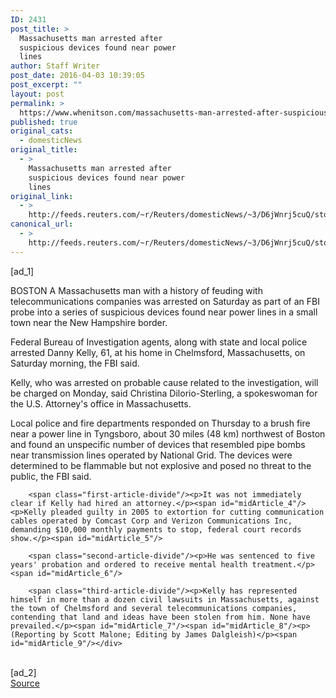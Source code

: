 ```yaml
---
ID: 2431
post_title: >
  Massachusetts man arrested after
  suspicious devices found near power
  lines
author: Staff Writer
post_date: 2016-04-03 10:39:05
post_excerpt: ""
layout: post
permalink: >
  https://www.whenitson.com/massachusetts-man-arrested-after-suspicious-devices-found-near-power-lines/
published: true
original_cats:
  - domesticNews
original_title:
  - >
    Massachusetts man arrested after
    suspicious devices found near power
    lines
original_link:
  - >
    http://feeds.reuters.com/~r/Reuters/domesticNews/~3/D6jWnrj5cuQ/story01.htm
canonical_url:
  - >
    http://feeds.reuters.com/~r/Reuters/domesticNews/~3/D6jWnrj5cuQ/story01.htm
---
```

 [ad_1]
<br><div id="articleText">
<span id="midArticle_start"/>

<span class="focusParagraph" readability="4"><p><span class="articleLocation">BOSTON</span> A Massachusetts man with a history of feuding with telecommunications companies was arrested on Saturday as part of an FBI probe into a series of suspicious devices found near power lines in a small town near the New Hampshire border.</p></span><span id="midArticle_0"/><p>Federal Bureau of Investigation agents, along with state and local police arrested Danny Kelly, 61, at his home in Chelmsford, Massachusetts, on Saturday morning, the FBI said.</p><span id="midArticle_1"/><p>Kelly, who was arrested on probable cause related to the investigation, will be charged on Monday, said Christina Dilorio-Sterling, a spokeswoman for the U.S. Attorney's office in Massachusetts.</p><span id="midArticle_2"/><p>Local police and fire departments responded on Thursday to a brush fire near a power line in Tyngsboro, about 30 miles (48 km) northwest of Boston and found an unspecific number of devices that resembled pipe bombs near transmission lines operated by National Grid. The devices were determined to be flammable but not explosive and posed no threat to the public, the FBI said.</p><span id="midArticle_3"/>
        
        <span class="first-article-divide"/><p>It was not immediately clear if Kelly had hired an attorney.</p><span id="midArticle_4"/><p>Kelly pleaded guilty in 2005 to extortion for cutting communication cables operated by Comcast Corp and Verizon Communications Inc, demanding $10,000 monthly payments to stop, federal court records show.</p><span id="midArticle_5"/>
        
        <span class="second-article-divide"/><p>He was sentenced to five years' probation and ordered to receive mental health treatment.</p><span id="midArticle_6"/>
        
        <span class="third-article-divide"/><p>Kelly has represented himself in more than a dozen civil lawsuits in Massachusetts, against the town of Chelmsford and several telecommunications companies, contending that land and ideas have been stolen from him. None have prevailed.</p><span id="midArticle_7"/><span id="midArticle_8"/><p> (Reporting by Scott Malone; Editing by James Dalgleish)</p><span id="midArticle_9"/></div>
<br>[ad_2]
<br><a href="http://feeds.reuters.com/~r/Reuters/domesticNews/~3/D6jWnrj5cuQ/story01.htm">Source </a>